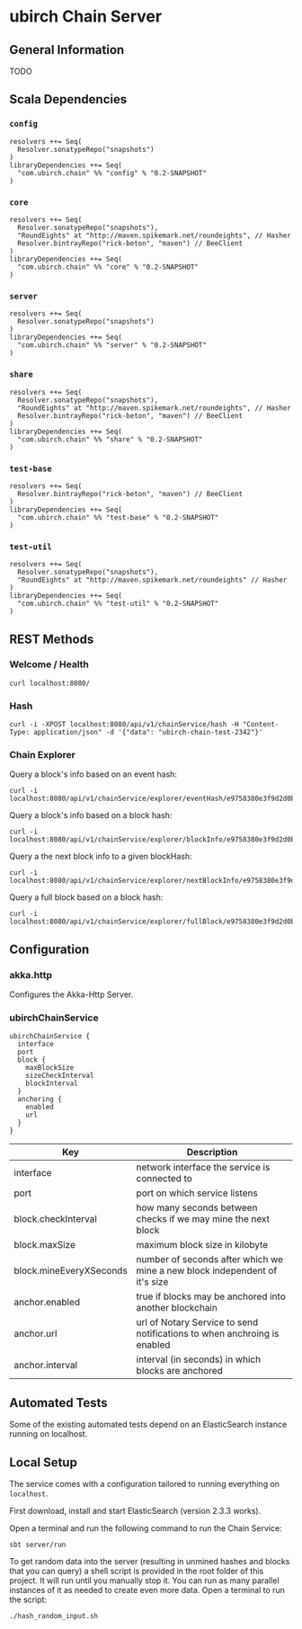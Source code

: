 # ubirch Chain Server

## General Information

TODO

## Scala Dependencies

### `config`

    resolvers ++= Seq(
      Resolver.sonatypeRepo("snapshots")
    )
    libraryDependencies ++= Seq(
      "com.ubirch.chain" %% "config" % "0.2-SNAPSHOT"
    )

### `core`

    resolvers ++= Seq(
      Resolver.sonatypeRepo("snapshots"),
      "RoundEights" at "http://maven.spikemark.net/roundeights", // Hasher
      Resolver.bintrayRepo("rick-beton", "maven") // BeeClient
    )
    libraryDependencies ++= Seq(
      "com.ubirch.chain" %% "core" % "0.2-SNAPSHOT"
    )
        
### `server`

    resolvers ++= Seq(
      Resolver.sonatypeRepo("snapshots")
    )
    libraryDependencies ++= Seq(
      "com.ubirch.chain" %% "server" % "0.2-SNAPSHOT"
    )

### `share`

    resolvers ++= Seq(
      Resolver.sonatypeRepo("snapshots"),
      "RoundEights" at "http://maven.spikemark.net/roundeights", // Hasher
      Resolver.bintrayRepo("rick-beton", "maven") // BeeClient
    )
    libraryDependencies ++= Seq(
      "com.ubirch.chain" %% "share" % "0.2-SNAPSHOT"
    )

### `test-base`

    resolvers ++= Seq(
      Resolver.bintrayRepo("rick-beton", "maven") // BeeClient
    )
    libraryDependencies ++= Seq(
      "com.ubirch.chain" %% "test-base" % "0.2-SNAPSHOT"
    )

### `test-util`

    resolvers ++= Seq(
      Resolver.sonatypeRepo("snapshots"),
      "RoundEights" at "http://maven.spikemark.net/roundeights" // Hasher
    )
    libraryDependencies ++= Seq(
      "com.ubirch.chain" %% "test-util" % "0.2-SNAPSHOT"
    )

## REST Methods

### Welcome / Health

    curl localhost:8080/

### Hash

    curl -i -XPOST localhost:8080/api/v1/chainService/hash -H "Content-Type: application/json" -d '{"data": "ubirch-chain-test-2342"}'

### Chain Explorer

Query a block's info based on an event hash:

    curl -i localhost:8080/api/v1/chainService/explorer/eventHash/e9758380e3f9d2d0b9e0b13e424fcbf94a576c59dcf136b201832d1a687efc86

Query a block's info based on a block hash:

    curl -i localhost:8080/api/v1/chainService/explorer/blockInfo/e9758380e3f9d2d0b9e0b13e424fcbf94a576c59dcf136b201832d1a687efc86

Query a the next block info to a given blockHash:

    curl -i localhost:8080/api/v1/chainService/explorer/nextBlockInfo/e9758380e3f9d2d0b9e0b13e424fcbf94a576c59dcf136b201832d1a687efc86

Query a full block based on a block hash:

    curl -i localhost:8080/api/v1/chainService/explorer/fullBlock/e9758380e3f9d2d0b9e0b13e424fcbf94a576c59dcf136b201832d1a687efc86

## Configuration

### akka.http

Configures the Akka-Http Server.

### ubirchChainService

    ubirchChainService {
      interface
      port
      block {
        maxBlockSize
        sizeCheckInterval
        blockInterval
      }
      anchoring {
        enabled
        url
      }
    }
| Key                     | Description |
| ----------------------- | ----------- |
| interface               | network interface the service is connected to |
| port                    | port on which service listens |
| block.checkInterval     | how many seconds between checks if we may mine the next block |
| block.maxSize           | maximum block size in kilobyte |
| block.mineEveryXSeconds | number of seconds after which we mine a new block independent of it's size |
| anchor.enabled          | true if blocks may be anchored into another blockchain |
| anchor.url              | url of Notary Service to send notifications to when anchroing is enabled |
| anchor.interval         | interval (in seconds) in which blocks are anchored |

## Automated Tests

Some of the existing automated tests depend on an ElasticSearch instance running on localhost.

## Local Setup

The service comes with a configuration tailored to running everything on `localhost`.
 
First download, install and start ElasticSearch (version 2.3.3 works).

Open a terminal and run the following command to run the Chain Service:

    sbt server/run

To get random data into the server (resulting in unmined hashes and blocks that you can query) a shell script is
provided in the root folder of this project. It will run until you manually stop it. You can run as many parallel
instances of it as needed to create even more data. Open a terminal to run the script:

    ./hash_random_input.sh

